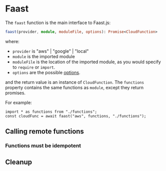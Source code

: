 # Faast

The `faast` function is the main interface to Faast.js:

```typescript
faast(provider, module, moduleFile, options): Promise<CloudFunction>
```

where:

- `provider` is "aws" | "google" | "local"
- `module` is the imported module
- `moduleFile` is the location of the imported module, as you would specify to `require` or `import`.
- `options` are the possible [options](./02-options).

and the return value is an instance of `CloudFunction`. The `functions` property contains the same functions as `module`, except they return promises.

For example:

```
import * as functions from "./functions";
const cloudFunc = await faast("aws", functions, "./functions");
```

## Calling remote functions

### Functions must be idempotent

## Cleanup

